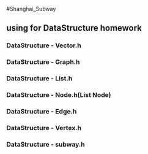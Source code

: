 #Shanghai_Subway

## using for DataStructure homework

### DataStructure - Vector.h
### DataStructure - Graph.h
### DataStructure - List.h
### DataStructure - Node.h(List Node)
### DataStructure - Edge.h
### DataStructure - Vertex.h
### DataStructure - subway.h
